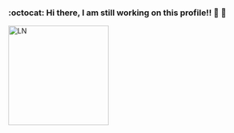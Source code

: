 ### :octocat: Hi there, I am still working on this profile!! :construction: :construction:

<a href="https://github.com/imattos78"><img src="https://i.ibb.co/swNtJnc/red-Profile.png" alt="LN" height="auto" width="200" border-radius="50%"></a>

<!---
Here are some ideas to get you started:

- 🔭 I’m currently working on ...
- 🌱 I’m currently learning ...
- 👯 I’m looking to collaborate on ...
- 🤔 I’m looking for help with ...
- 💬 Ask me about ...
- 📫 How to reach me: ...
- 😄 Pronouns: ...
- ⚡ Fun fact: ...
--->
